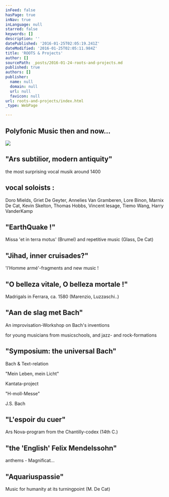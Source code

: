 ```yaml
---
inFeed: false
hasPage: true
inNav: true
inLanguage: null
starred: false
keywords: []
description: ''
datePublished: '2016-01-25T02:05:19.241Z'
dateModified: '2016-01-25T02:05:11.984Z'
title: 'ROOTS & Projects'
author: []
sourcePath: _posts/2016-01-24-roots-and-projects.md
published: true
authors: []
publisher:
  name: null
  domain: null
  url: null
  favicon: null
url: roots-and-projects/index.html
_type: WebPage

---
```

## Polyfonic Music then and now...
![](https://the-grid-user-content.s3-us-west-2.amazonaws.com/d234bc7a-dbcc-46cc-bc8c-ce7c61cc0ac2.jpg)

## "Ars subtilior, modern antiquity" 

the most surprising vocal musik around 1400

## vocal soloists :

Doro Mields, Griet De Geyter, Annelies Van Gramberen, Lore Binon, Marnix De Cat, Kevin Skelton, Thomas Hobbs, Vincent lesage, Tiemo Wang, Harry VanderKamp

## "EarthQuake !"  

Missa 'et in terra motus' (Brumel) and repetitive music  (Glass, De Cat)

## "Jihad, inner cruisades?" 

'l'Homme armé'-fragments and new music !

## "O belleza vitale, O belleza mortale !"  

Madrigals in Ferrara, ca. 1580  (Marenzio, Luzzaschi..)

## "Aan de slag met Bach"

An improvisation-Workshop on Bach's  inventions

for young musicians from musicschools, and jazz- and rock-formations

## "Symposium: the universal Bach"

Bach & Text-relation

"Mein Leben, mein Licht" 

Kantata-project

"H-moll-Messe"

J.S. Bach

## "L'espoir du cuer"  

Ars Nova-program from the Chantilly-codex (14th C.)

## "the 'English' Felix Mendelssohn" 

anthems - Magnificat...

## "Aquariuspassie"

Music for humanity at its turningpoint  (M. De Cat)